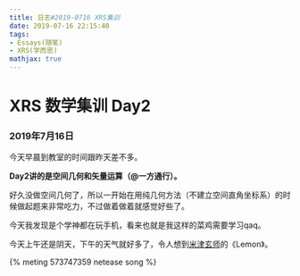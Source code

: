 ```yaml
---
title: 日志#2019-0716 XRS集训
date: 2019-07-16 22:15:40
tags:
- Essays(随笔)
- XRS(学而思)
mathjax: true
---
```


# XRS 数学集训 Day2

### 2019年7月16日

今天早晨到教室的时间跟昨天差不多。

**Day2讲的是空间几何和矢量运算（@一方通行）。**

好久没做空间几何了，所以一开始在用纯几何方法（不建立空间直角坐标系）的时候做起题来非常吃力，不过做着做着就感觉好些了。

今天我发现是个学神都在玩手机，看来也就是我这样的菜鸡需要学习qaq。

今天上午还是阴天，下午的天气就好多了，令人想到[米津玄师](https://baike.baidu.com/item/米津玄师/703289)的《Lemon》。

{% meting 573747359 netease song %}
